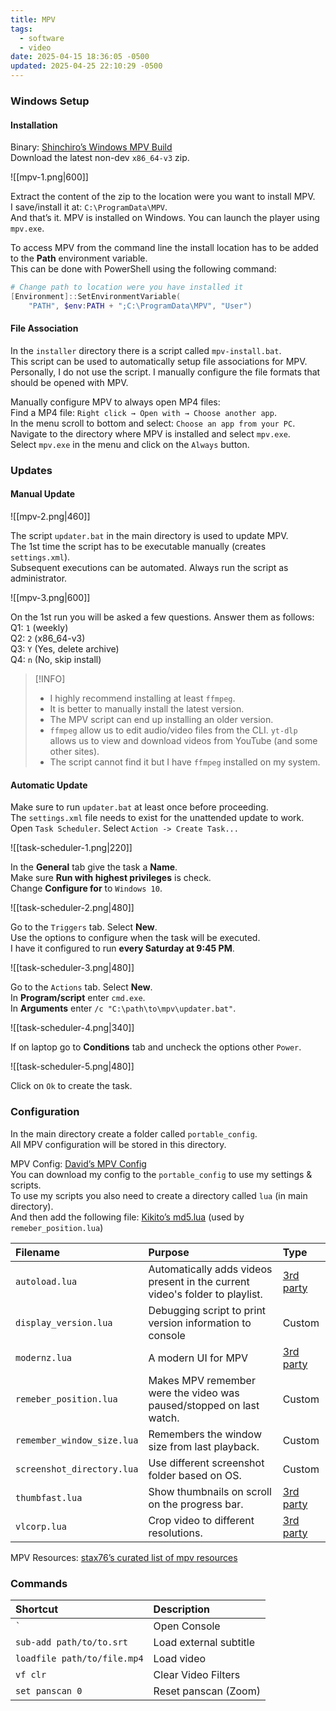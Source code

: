 ```yaml
---
title: MPV
tags:
  - software
  - video
date: 2025-04-15 18:36:05 -0500
updated: 2025-04-25 22:10:29 -0500
---
```


### Windows Setup

#### Installation

Binary: [Shinchiro’s Windows MPV Build](https://github.com/shinchiro/mpv-winbuild-cmake/releases)  
Download the latest non-dev `x86_64-v3` zip.

![[mpv-1.png|600]]

Extract the content of the zip to the location were you want to install MPV.  
I save/install it at: `C:\ProgramData\MPV`.  
And that’s it. MPV is installed on Windows. You can launch the player using `mpv.exe`.

To access MPV from the command line the install location has to be added to the **Path** environment variable.  
This can be done with PowerShell using the following command:

```powershell
# Change path to location were you have installed it
[Environment]::SetEnvironmentVariable(
	"PATH", $env:PATH + ";C:\ProgramData\MPV", "User")
```

#### File Association

In the `installer` directory there is a script called `mpv-install.bat`.  
This script can be used to automatically setup file associations for MPV.  
Personally, I do not use the script. I manually configure the file formats that should be opened with MPV.

Manually configure MPV to always open MP4 files:  
Find a MP4 file: `Right click → Open with → Choose another app`.  
In the menu scroll to bottom and select: `Choose an app from your PC`.  
Navigate to the directory where MPV is installed and select `mpv.exe`.  
Select `mpv.exe` in the menu and click on the `Always` button.

### Updates

#### Manual Update

![[mpv-2.png|460]]

The script `updater.bat` in the main directory is used to update MPV.   
The 1st time the script has to be executable manually (creates `settings.xml`).  
Subsequent executions can be automated. Always run the script as administrator.

![[mpv-3.png|600]]

On the 1st run you will be asked a few questions. Answer them as follows:  
Q1: `1` (weekly)  
Q2: `2` (x86_64-v3)  
Q3: `Y` (Yes, delete archive)  
Q4: `n` (No, skip install)

> [!INFO]
> - I highly recommend installing at least `ffmpeg`.
> - It is better to manually install the latest version.
> - The MPV script can end up installing an older version.
> - `ffmpeg` allow us to edit audio/video files from the CLI. `yt-dlp` allows us to view and download videos from YouTube (and some other sites).
> - The script cannot find it but I have `ffmpeg` installed on my system.

#### Automatic Update

Make sure to run `updater.bat` at least once before proceeding.  
The `settings.xml` file needs to exist for the unattended update to work.
Open `Task Scheduler`. Select `Action -> Create Task...`

![[task-scheduler-1.png|220]]

In the **General** tab give the task a **Name**.  
Make sure **Run with highest privileges** is check.  
Change **Configure for** to `Windows 10`.

![[task-scheduler-2.png|480]]

Go to the `Triggers` tab. Select **New**.  
Use the options to configure when the task will be executed.  
I have it configured to run **every Saturday at 9:45 PM**.

![[task-scheduler-3.png|480]]

Go to the `Actions` tab. Select **New**.  
In **Program/script** enter `cmd.exe`.  
In **Arguments** enter `/c "C:\path\to\mpv\updater.bat"`.

![[task-scheduler-4.png|340]]

If on laptop go to **Conditions** tab and uncheck the options other `Power`.

![[task-scheduler-5.png|480]]

Click on `Ok` to create the task.

### Configuration

In the main directory create a folder called `portable_config`.  
All MPV configuration will be stored in this directory.

MPV Config: [David’s MPV Config](https://github.com/dvdmtw98/dotfiles/tree/main/Common/mpv)  
You can download my config to the `portable_config` to use my settings & scripts.  
To use my scripts you also need to create a directory called `lua` (in main directory).  
And then add the following file: [Kikito’s md5.lua](https://github.com/kikito/md5.lua/blob/master/md5.lua) (used by `remeber_position.lua`)

| Filename                   | Purpose                                                                      | Type                                                                              |
| :------------------------- | :--------------------------------------------------------------------------- | :-------------------------------------------------------------------------------- |
| `autoload.lua`             | Automatically adds videos present in the current video's folder to playlist. | [3rd party](https://github.com/mpv-player/mpv/blob/master/TOOLS/lua/autoload.lua) |
| `display_version.lua`      | Debugging script to print version information to console                     | Custom                                                                            |
| `modernz.lua`              | A modern UI for MPV                                                          | [3rd party](https://github.com/Samillion/ModernZ)                                 |
| `remeber_position.lua`     | Makes MPV remember were the video was paused/stopped on last watch.          | Custom                                                                            |
| `remember_window_size.lua` | Remembers the window size from last playback.                                | Custom                                                                            |
| `screenshot_directory.lua` | Use different screenshot folder based on OS.                                 | Custom                                                                            |
| `thumbfast.lua`            | Show thumbnails on scroll on the progress bar.                               | [3rd party](https://github.com/po5/thumbfast)                                     |
| `vlcorp.lua`               | Crop video to different resolutions.                                         | [3rd party](https://github.com/kism/mpvscripts/blob/main/scripts/vlccrop.lua)     |

MPV Resources: [stax76’s curated list of mpv resources](https://github.com/stax76/awesome-mpv)

### Commands

| Shortcut                    | Description            |
|:--------------------------- |:---------------------- |
| `` ` ``                     | Open Console           |
| `sub-add path/to/to.srt`    | Load external subtitle |
| `loadfile path/to/file.mp4` | Load video             |
| `vf clr`                    | Clear Video Filters    |
| `set panscan 0`             | Reset panscan (Zoom)   |
